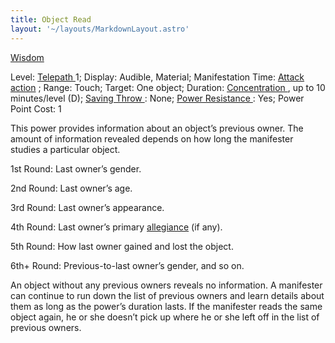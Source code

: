 ```yaml
---
title: Object Read
layout: '~/layouts/MarkdownLayout.astro'
---
```

[ Wisdom ](/modern.d20.srd/basics/ability.scores)

Level: [ Telepath ](/modern.d20.srd/classes/advanced/telepath) 1; Display:
Audible, Material; Manifestation Time: [ Attack action](/modern.d20.srd/combat/attack.actions) ; Range: Touch; Target: One object;
Duration: [ Concentration ](/modern.d20.srd/skills/concentration) , up to 10
minutes/level (D); [ Saving Throw ](/modern.d20.srd/basics/saving.throws) :
None; [ Power Resistance ](/modern.d20.srd/special.abilities/power.resistance)
: Yes; Power Point Cost: 1

This power provides information about an object’s previous owner. The amount
of information revealed depends on how long the manifester studies a
particular object.

1st Round: Last owner’s gender.

2nd Round: Last owner’s age.

3rd Round: Last owner’s appearance.

4th Round: Last owner’s primary [ allegiance](/modern.d20.srd/basics/allegiances) (if any).

5th Round: How last owner gained and lost the object.

6th+ Round: Previous-to-last owner’s gender, and so on.

An object without any previous owners reveals no information. A manifester can
continue to run down the list of previous owners and learn details about them
as long as the power’s duration lasts. If the manifester reads the same object
again, he or she doesn’t pick up where he or she left off in the list of
previous owners.

